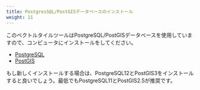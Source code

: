 ```yaml
---
title: PostgresSQL/PostGISデータベースのインストール
weight: 11
---
```


このベクトルタイルツールはPostgreSQL/PostGISデータベースを使用していますので、コンピュータにインストールをしてください。

- [PostgreSQL](https://www.postgresql.org)
- [PostGIS](https://postgis.net)

もし新しくインストールする場合は、PostgreSQL12とPostGIS3をインストールすると良いでしょう。最低でもPostgreSQL11とPostGIS2.5が推奨です。
